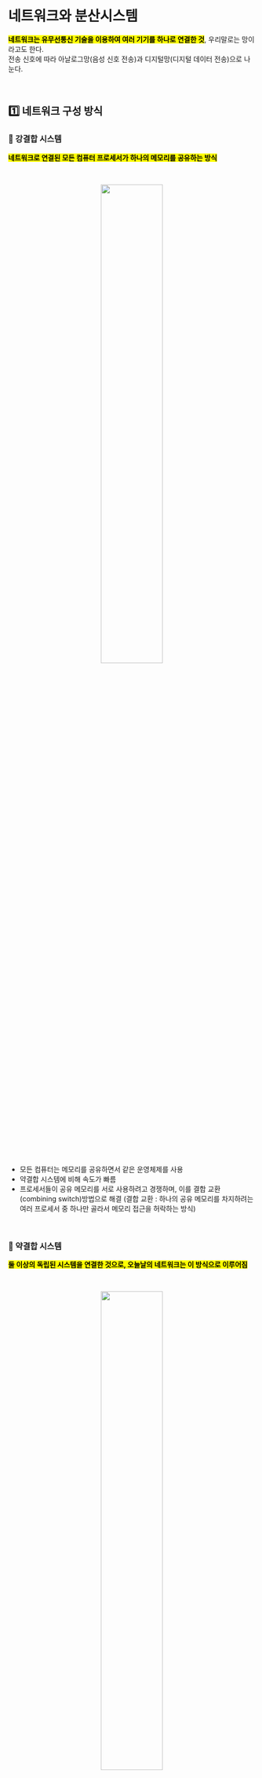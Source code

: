# 네트워크와 분산시스템 

<mark>**네트워크는 유무선통신 기술을 이용하여 여러 기기를 하나로 연결한 것**</mark>, 우리말로는 망이라고도 한다. </br>
전송 신호에 따라 아날로그망(음성 신호 전송)과 디지털망(디지털 데이터 전송)으로 나눈다.

</br>

## 1️⃣ 네트워크 구성 방식

### 🔵 강결합 시스템

<mark>**네트워크로 연결된 모든 컴퓨터 프로세서가 하나의 메모리를 공유하는 방식**</mark>

</br>

<p align="center">
<img src="https://github.com/user-attachments/assets/1aef5b5b-fefc-40f4-b7d0-f3294bdce7dd" width="50%" height="50%"></br>
</p></br>

- 모든 컴퓨터는 메모리를 공유하면서 같은 운영체제를 사용
- 약결합 시스템에 비해 속도가 빠름
- 프로세서들이 공유 메모리를 서로 사용하려고 경쟁하며, 이를 결합 교환(combining switch)방법으로 해결 (결합 교환 : 하나의 공유 메모리를 차지하려는 여러 프로세서 중 하나만 골라서 메모리 접근을 허락하는 방식)

</br>

### 🔵 약결합 시스템

<mark>**둘 이상의 독립된 시스템을 연결한 것으로, 오늘날의 네트워크는 이 방식으로 이루어짐**</mark>

</br>

<p align="center">
<img src="https://github.com/user-attachments/assets/abacec3b-9f9e-4c49-9386-f6b01f8a65e0" width="50%" height="50%"></br>
</p></br>

- 각 컴퓨터는 독립적으로 운영하다가 필요할 때 통신선을 이용하여 메시지 전달이나 원격 프로시저 호출(RPC)로 통신한다.
- 통신 오버헤드가 있기 때문에 강결합 시스템에 비해 속도가 느림
- 하나의 시스템이 장애가 발생해도 다른 시스템에 영향을 미치지 않음


</br>


|Tip. 통신 방향에 따른 통신의 분류|
|------|
|- <mark>단방향 통신</mark> : 한쪽 방향으로만 통신이 이루어지는 방식 (예 : 모스 부호, 라디오, TV 방송) </br> - <mark>양방향 통신</mark> : 양쪽 방향으로 동시에 통신이 이루어지는 방식 (예 : 전화)  </br> - <mark>반양방향 통신</mark> : 단방향 통신과 양방향 통신의 중간 형태 (예 : 무전기)|

</br>

## 2️⃣ 분산시스템

<mark>**값이 싸고 크기가 작은 컴퓨터를 네트워크로 묶어 대형 컴퓨터 같은 능력을 가진 시스템, 네트워크상에 분산되어 있는 컴퓨터가 작업을 처리하고 그 내용이나 결과를 서로 교환**</mark></br>


분산 시스템에서는 2가지 사항을 고려해야 한다.
1. 각 기기의 독립성을 보장
2. 사용자는 시스템을 하나의 기기로 인식할 수 있어야 함

</br>

이러한 분산 시스템 장점은 아래와 같다.

1. 네트워크로 연결된 기기가 여러 자원을 공유
2. 작업 분배를 통해 여러 기기가 작업을 나누어 처리
3. 장애가 발생해도 시스템 복구 가능
4. 테이터나 처리를 분산함으로써 연산 속도를 향상


</br>

### 🔵 Client-Server System
<mark>**작업을 요청하는 클라이언트와 요청받은 작업을 처리하는 서버의 이중 구조**</mark></br>

<p align="center">
<img src="https://github.com/user-attachments/assets/a495bf5d-54fc-42c1-9399-2de4c2d13fda" width="50%" height="50%"></br>
</p></br>



Client-Sever System이 동작하는 간단한 순서는 아래와 같다. 

1. 클라이언트가 웹 브라우저에 주소를 입력
2. 웹 브라우저는 HTTP를 이요하여 서버에 있는 HTML 요청
3. 서버는 클라이언트 요청을 처리한 후 결과를 클라이언트에 전달
4. 결과가 클라이언트에 도착하면 웹 브라우저가 그 내용을 화면에 출력 

 </br>

### 🔵 P2P System

<mark>**서버를 거치지 않고 클라이언트끼리 직접 통신하는 방식**</mark></br>

<p align="center">
<img src="https://github.com/user-attachments/assets/246415f5-bf63-427f-9840-f3ca16c84ee9" width="50%" height="50%"></br>
</p></br>


- 비구조적 P2P 시스템 : 전체 노드에 대한 정보는 서버가 가지고 있고, 실제 데이터 전송은 일대일로 연결된 말단 노드를 통해 이루어지는 구조 (전체 네트워크에 대한 정보를 모든 노드에 저장하여 관리하거나, 하나의 노드에 집중 저장하여 관리)
- 구조적 P2P 시스템 :각 노드가 전체 네트워크 정보가 아닌 부분적인 네트워크 정보를 유지함으로써 비구조적 P2P 시스템 단점 보완 

P2P 시스템은 파일 공유뿐만 아니라 메신저, 동영상 웹 스트리밍, IP 전화기 등에 이용한다. 

 </br>

### 🔵 클라우딩 컴퓨팅

<mark>**컴퓨팅 리소스(스토리지 및 인프라)를 인터넷을 통해 서비스로 사용할 수 있는 주문형 서비스, 개인과 기업이 물리적 리소스를 직접 관리할 필요가 없으며 사용한 만큼만 비용을 지불**</mark></br>

<p align="center">
<img src="https://github.com/user-attachments/assets/d014e178-2d40-4d6e-8e7e-c04a1a9a091d" width="50%" height="50%"></br>
</p></br>


이를 통해 사용자가 원하는 만큼의 리소스를 언제든지 늘렸다 줄일 수 있고 물리적인 하드웨어를 따로 관리해주지 않아도 된다. 대표적인 클라우딩 컴퓨팅 제공 업체로 Google, Amazon, Microsoft가 있다. 

 </br>

## 3️⃣ 분산시스템 고가용성

<mark>**고가용성(high availability)은 중앙 서버의 고장으로 서비스가 중단을 최소화하기 위해 이중화 작업을 하는 것**</mark></br>

작게는 운영체제의 디스크 미러링부터 크게는 시스템 자체를 이중화하는 것을 포함하는 개념이다. </br>
고가용성을 보장하기 위해 2대 이상의 시스템을 하나의 클러스터로 묶어, 시스템 장애 발생 시, 클러스트 내의 다른 시스템으로 서비스 이동

 </br>

### 🟥 고가용성 구성 유형 

#### 🔵 상시 대기

<mark>**가동 시스템과 백업 시스템으로 구성**</mark></br>

- 평상시에 대기 상태를 유지하다가 가동 시스템의 하드웨어 또는 네트워크 장비에 장애가 발생하면 가동 시스템의 자원을 백업 시스템으로 이전하여 서비스가 중단되지 않게함
- 외부 저장장치는 가동 시스템에서만 접근 가능, 장애가 발생하면 백업 시스템에서만 외부 저장장치에 접근 가능(데이터 일관성 유지)

 </br>

#### 🔵 상호 인계

<mark>**2개의 시스템이 각각의 고유 서비스를 수행하다가 한쪽 시스템에 장애가 발생하면 상대 시스템으로 이동하여 동시에 2개 업무를 수행**</mark></br>

- 외부 저장장치는 업무가 이루어지는 시스템에서만 접근할 수 있어 데이터 일관성 보장
- 2개의 서비스를 운용할 수 있는 충분한 용량 확보

 </br>

#### 🔵 컨커런트 엑세스

<mark>**여러 시스템이 동시에 업무를 나누어 병렬 처리**</mark></br>

- 시스템 전체가 가동 상태로 업무 수행하기 때문에 한 시스템에 장애가 발생해도 다른 시스템으로 작업 이동하지 않고 고가용성 보장 
- 두 클러스트가 동일한 업무를 수행하기 위해 L4 스위치를 이용하여 작업 분배
- 외부 저장장치는 전체 시스템에서 동시에 접근 가능

 </br>
